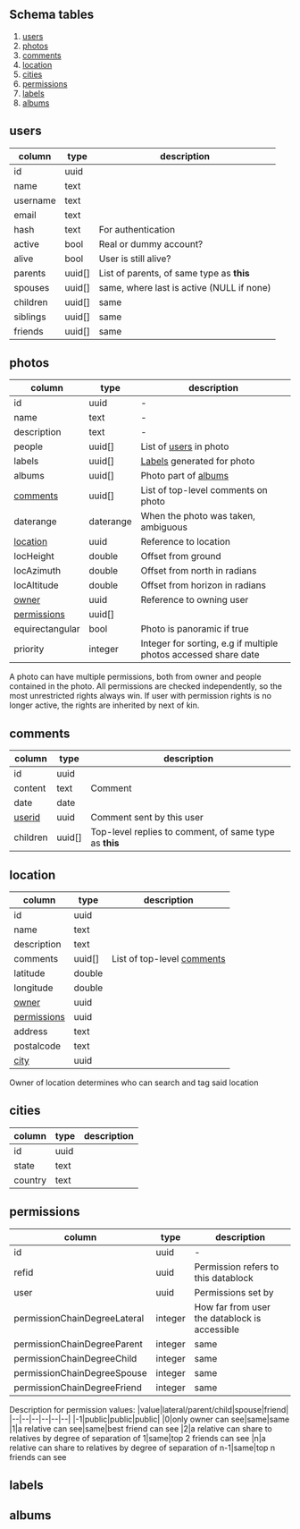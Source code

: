 ## Schema tables

 1. [ users ](#users)
 2. [photos](#photos)
 3. [comments](#comments)
 4. [location](#location)
 5. [cities](#cities)
 6. [permissions](#permissions)
 7. [labels](#labels)
 8. [albums](#albums)
 
 <a  name="users"></a>
## users
| column | type   | description |
|--|--|--|
|id|uuid||
|name|text||
|username|text||
|email|text||
|hash|text|For authentication|
|active|bool|Real or dummy account?|
|alive|bool|User is still alive?|
|parents|uuid[]|List of parents, of same type as **this**|
|spouses|uuid[]|same, where last is active (NULL if none)|
|children|uuid[]|same|
|siblings|uuid[]|same|
|friends|uuid[]|same|

 <a  name="photos"></a>
## photos
| column | type   | description |
|--|--|--|
| id  | uuid | - |
| name|text|-|
| description |text|-|
| people |uuid[]|List of [users](#user) in photo|
| labels |uuid[]|[Labels](#labels) generated for photo|
| albums |uuid[]|Photo part of [albums](#albums)|
| [comments](#comments) |uuid[]|List of top-level comments on photo|
| daterange |daterange|When the photo was taken, ambiguous|
| [location](#location) |uuid|Reference to location|
| locHeight |double|Offset from ground|
| locAzimuth |double|Offset from north in radians|
| locAltitude |double|Offset from horizon in radians|
| [owner](#user) |uuid|Reference to owning user|
| [permissions](#permissions) | uuid[]||
| equirectangular |bool|Photo is panoramic if true|
| priority |integer|Integer for sorting, e.g if multiple photos accessed share date|
A photo can have multiple permissions, both from owner and people contained in the photo. All permissions are checked independently, so the most unrestricted rights always win. If user with permission rights is no longer active, the rights are inherited by next of kin.
 <a  name="comments"></a>
## comments
|column|type|description|
|--|--|--|
|id|uuid|
|content|text|Comment
|date|date|
|[userid](#users)|uuid|Comment sent by this user
|children|uuid[]|Top-level replies to comment, of same type as **this**

 <a  name="location"></a>
## location
| column | type   | description |
|--|--|--|
|id|uuid||
|name|text||
|description|text||
|comments|uuid[]|List of top-level [comments](#comments)|
|latitude|double||
|longitude|double||
|[owner](#users)|uuid||
|[permissions](#permissions)|uuid|
|address|text||
|postalcode|text||
|[city](#cities)|uuid||
Owner of location determines who can search and tag said location

 <a  name="cities"></a>
## cities
| column | type   | description |
|--|--|--|
|id|uuid||
|state|text||
|country|text||

 <a  name="permissions"></a>
## permissions
| column | type   | description |
|--|--|--|
|id|uuid|-|
|refid|uuid|Permission refers to this datablock|
|user|uuid|Permissions set by|
| permissionChainDegreeLateral |integer|How far from user the datablock is accessible|
| permissionChainDegreeParent |integer|same|
| permissionChainDegreeChild |integer|same|
| permissionChainDegreeSpouse| integer|same|
| permissionChainDegreeFriend| integer|same|
Description for permission values:
|value|lateral/parent/child|spouse|friend|
|--|--|--|--|--|--|
|-1|public|public|public|
|0|only owner can see|same|same
|1|a relative can see|same|best friend can see
|2|a relative can share to relatives by degree of separation of 1|same|top 2 friends can see
|n|a relative can share to relatives by degree of separation of n-1|same|top n friends can see
<a  name="labels"></a>
## labels
<a  name="albums"></a>
## albums
